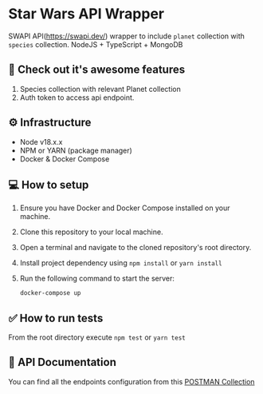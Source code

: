 # Star Wars API Wrapper

SWAPI API(https://swapi.dev/) wrapper to include `planet` collection with `species` collection. NodeJS + TypeScript + MongoDB

## 🚀 Check out it's awesome features

1. Species collection with relevant Planet collection
2. Auth token to access api endpoint.

## ⚙️ Infrastructure

- Node v18.x.x
- NPM or YARN (package manager)
- Docker & Docker Compose

## 💻 How to setup

1. Ensure you have Docker and Docker Compose installed on your machine.
2. Clone this repository to your local machine.
3. Open a terminal and navigate to the cloned repository's root directory.
4. Install project dependency using `npm install` or `yarn install`
5. Run the following command to start the server:

   ```bash
   docker-compose up
   ```

## ✅ How to run tests

From the root directory execute `npm test` or `yarn test`

## 📄 API Documentation

You can find all the endpoints configuration from this [POSTMAN Collection](https://documenter.getpostman.com/view/1316746/2s946fdCkA)
